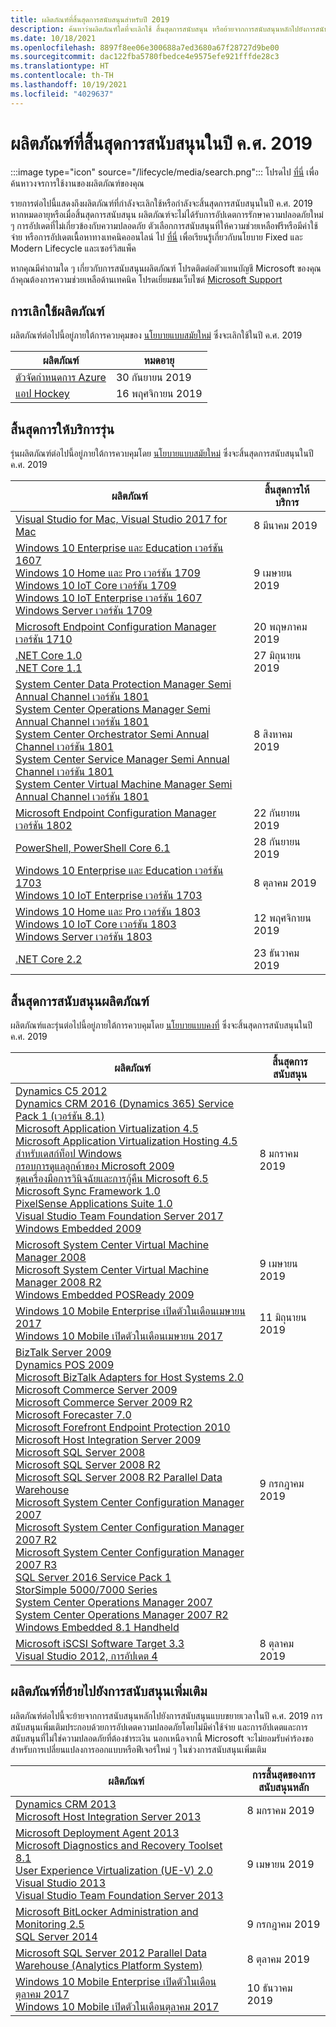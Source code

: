 ```yaml
---
title: ผลิตภัณฑ์ที่สิ้นสุดการสนับสนุนสำหรับปี 2019
description: ค้นหาว่าผลิตภัณฑ์ใดที่จะเลิกใช้ สิ้นสุดการสนับสนุน หรือย้ายจากการสนับสนุนหลักไปยังการสนับสนุนแบบขยายเวลาในปี ค.ศ. 2019
ms.date: 10/18/2021
ms.openlocfilehash: 8897f8ee06e300688a7ed3680a67f28727d9be00
ms.sourcegitcommit: dac122fba5780fbedce4e9575efe921fffde28c3
ms.translationtype: HT
ms.contentlocale: th-TH
ms.lasthandoff: 10/19/2021
ms.locfileid: "4029637"
---
```

# <a name="products-ending-support-in-2019"></a>ผลิตภัณฑ์ที่สิ้นสุดการสนับสนุนในปี ค.ศ. 2019

:::image type="icon" source="/lifecycle/media/search.png":::
โปรดไป [ที่นี่](/lifecycle/products/) เพื่อค้นหาวงจรการใช้งานของผลิตภัณฑ์ของคุณ

รายการต่อไปนี้แสดงถึงผลิตภัณฑ์ที่กำลังจะเลิกใช้หรือกำลังจะสิ้นสุดการสนับสนุนในปี ค.ศ. 2019 หากหมดอายุหรือเมื่อสิ้นสุดการสนับสนุน ผลิตภัณฑ์จะไม่ได้รับการอัปเดตการรักษาความปลอดภัยใหม่ ๆ การอัปเดตที่ไม่เกี่ยวข้องกับความปลอดภัย ตัวเลือกการสนับสนุนที่ให้ความช่วยเหลือฟรีหรือมีค่าใช้จ่าย หรือการอัปเดตเนื้อหาทางเทคนิคออนไลน์ ไป [ที่นี่](/lifecycle/overview/product-end-of-support-overview) เพื่อเรียนรู้เกี่ยวกับนโยบาย Fixed และ Modern Lifecycle และเซอร์วิสแพ็ค

หากคุณมีคำถามใด ๆ เกี่ยวกับการสนับสนุนผลิตภัณฑ์ โปรดติดต่อตัวแทนบัญชี Microsoft ของคุณ ถ้าคุณต้องการความช่วยเหลือด้านเทคนิค โปรดเยี่ยมชมเว็บไซต์ [Microsoft Support](https://support.microsoft.com/contactus/?ws=support)

## <a name="product-retirements"></a>การเลิกใช้ผลิตภัณฑ์

ผลิตภัณฑ์ต่อไปนี้อยู่ภายใต้การควบคุมของ [นโยบายแบบสมัยใหม่](/lifecycle/policies/modern) ซึ่งจะเลิกใช้ในปี ค.ศ. 2019

| ผลิตภัณฑ์ | หมดอายุ |
| --- | --- |
| [ตัวจัดกำหนดการ Azure](/lifecycle/products/azure-scheduler?branch=live)<br> | 30 กันยายน 2019 |
| [แอป Hockey](/lifecycle/products/hockeyapp?branch=live)<br> | 16 พฤศจิกายน 2019 |


## <a name="release-end-of-servicing"></a>สิ้นสุดการให้บริการรุ่น

รุ่นผลิตภัณฑ์ต่อไปนี้อยู่ภายใต้การควบคุมโดย [นโยบายแบบสมัยใหม่](/lifecycle/policies/modern) ซึ่งจะสิ้นสุดการสนับสนุนในปี ค.ศ. 2019

| ผลิตภัณฑ์ | สิ้นสุดการให้บริการ |
| --- | --- |
| [Visual Studio for Mac, Visual Studio 2017 for Mac](/lifecycle/products/visual-studio-for-mac?branch=live)<br> | 8 มีนาคม 2019 |
| [Windows 10 Enterprise และ Education เวอร์ชัน 1607](/lifecycle/products/windows-10-enterprise-and-education?branch=live)<br>[Windows 10 Home และ Pro เวอร์ชัน 1709](/lifecycle/products/windows-10-home-and-pro?branch=live)<br>[Windows 10 IoT Core เวอร์ชัน 1709](/lifecycle/products/windows-10-iot-core?branch=live)<br>[Windows 10 IoT Enterprise เวอร์ชัน 1607](/lifecycle/products/windows-10-iot-enterprise?branch=live)<br>[Windows Server เวอร์ชัน 1709](/lifecycle/products/windows-server?branch=live)<br> | 9 เมษายน 2019 |
| [Microsoft Endpoint Configuration Manager เวอร์ชัน 1710](/lifecycle/products/microsoft-endpoint-configuration-manager?branch=live)<br> | 20 พฤษภาคม 2019 |
| [.NET Core 1.0](/lifecycle/products/microsoft-net-and-net-core?branch=live)<br>[.NET Core 1.1](/lifecycle/products/microsoft-net-and-net-core?branch=live)<br> | 27 มิถุนายน 2019 |
| [System Center Data Protection Manager Semi Annual Channel เวอร์ชัน 1801](/lifecycle/products/system-center-data-protection-manager-semi-annual-channel?branch=live)<br>[System Center Operations Manager Semi Annual Channel เวอร์ชัน 1801](/lifecycle/products/system-center-operations-manager-semi-annual-channel?branch=live)<br>[System Center Orchestrator Semi Annual Channel เวอร์ชัน 1801](/lifecycle/products/system-center-orchestrator-semi-annual-channel?branch=live)<br>[System Center Service Manager Semi Annual Channel เวอร์ชัน 1801](/lifecycle/products/system-center-service-manager-semi-annual-channel?branch=live)<br>[System Center Virtual Machine Manager Semi Annual Channel เวอร์ชัน 1801](/lifecycle/products/system-center-virtual-machine-manager-semi-annual-channel?branch=live)<br> | 8 สิงหาคม 2019 |
| [Microsoft Endpoint Configuration Manager เวอร์ชัน 1802](/lifecycle/products/microsoft-endpoint-configuration-manager?branch=live)<br> | 22 กันยายน 2019 |
| [PowerShell, PowerShell Core 6.1](/lifecycle/products/powershell?branch=live)<br> | 28 กันยายน 2019 |
| [Windows 10 Enterprise และ Education เวอร์ชัน 1703](/lifecycle/products/windows-10-enterprise-and-education?branch=live)<br>[Windows 10 IoT Enterprise เวอร์ชัน 1703](/lifecycle/products/windows-10-iot-enterprise?branch=live)<br> | 8 ตุลาคม 2019 |
| [Windows 10 Home และ Pro เวอร์ชัน 1803](/lifecycle/products/windows-10-home-and-pro?branch=live)<br>[Windows 10 IoT Core เวอร์ชัน 1803](/lifecycle/products/windows-10-iot-core?branch=live)<br>[Windows Server เวอร์ชัน 1803](/lifecycle/products/windows-server?branch=live)<br> | 12 พฤศจิกายน 2019 |
| [.NET Core 2.2](/lifecycle/products/microsoft-net-and-net-core?branch=live)<br> | 23 ธันวาคม 2019 |


## <a name="products-reaching-end-of-support"></a>สิ้นสุดการสนับสนุนผลิตภัณฑ์

ผลิตภัณฑ์และรุ่นต่อไปนี้อยู่ภายใต้การควบคุมโดย [นโยบายแบบคงที่](/lifecycle/policies/fixed) ซึ่งจะสิ้นสุดการสนับสนุนในปี ค.ศ. 2019

| ผลิตภัณฑ์ | สิ้นสุดการสนับสนุน |
| --- | --- |
| [Dynamics C5 2012](/lifecycle/products/dynamics-c5-2012?branch=live)<br>[Dynamics CRM 2016 (Dynamics 365) Service Pack 1 (เวอร์ชัน 8.1)](/lifecycle/products/dynamics-crm-2016-dynamics-365?branch=live)<br>[Microsoft Application Virtualization 4.5](/lifecycle/products/microsoft-application-virtualization-45?branch=live)<br>[Microsoft Application Virtualization Hosting 4.5 สำหรับเดสก์ท็อป Windows](/lifecycle/products/microsoft-application-virtualization-hosting-45?branch=live)<br>[กรอบการดูแลลูกค้าของ Microsoft 2009](/lifecycle/products/microsoft-customer-care-framework-2009?branch=live)<br>[ชุดเครื่องมือการวินิจฉัยและการกู้คืน Microsoft 6.5](/lifecycle/products/microsoft-diagnostics-and-recovery-toolset-65?branch=live)<br>[Microsoft Sync Framework 1.0](/lifecycle/products/microsoft-sync-framework-10?branch=live)<br>[PixelSense Applications Suite 1.0](/lifecycle/products/pixelsense-applications-suite-10?branch=live)<br>[Visual Studio Team Foundation Server 2017](/lifecycle/products/visual-studio-team-foundation-server-2017?branch=live)<br>[Windows Embedded 2009](/lifecycle/products/windows-embedded-2009?branch=live)<br> | 8 มกราคม 2019 |
| [Microsoft System Center Virtual Machine Manager 2008](/lifecycle/products/microsoft-system-center-virtual-machine-manager-2008?branch=live)<br>[Microsoft System Center Virtual Machine Manager 2008 R2](/lifecycle/products/microsoft-system-center-virtual-machine-manager-2008-r2?branch=live)<br>[Windows Embedded POSReady 2009](/lifecycle/products/windows-embedded-posready-2009?branch=live)<br> | 9 เมษายน 2019 |
| [Windows 10 Mobile Enterprise เปิดตัวในเดือนเมษายน 2017](/lifecycle/products/windows-10-mobile-enterprise-released-in-april-2017?branch=live)<br>[Windows 10 Mobile เปิดตัวในเดือนเมษายน 2017](/lifecycle/products/windows-10-mobile-released-in-april-2017?branch=live)<br> | 11 มิถุนายน 2019 |
| [BizTalk Server 2009](/lifecycle/products/biztalk-server-2009?branch=live)<br>[Dynamics POS 2009](/lifecycle/products/dynamics-pos-2009?branch=live)<br>[Microsoft BizTalk Adapters for Host Systems 2.0](/lifecycle/products/microsoft-biztalk-adapters-for-host-systems-20?branch=live)<br>[Microsoft Commerce Server 2009](/lifecycle/products/microsoft-commerce-server-2009?branch=live)<br>[Microsoft Commerce Server 2009 R2](/lifecycle/products/microsoft-commerce-server-2009-r2?branch=live)<br>[Microsoft Forecaster 7.0](/lifecycle/products/microsoft-forecaster-70?branch=live)<br>[Microsoft Forefront Endpoint Protection 2010](/lifecycle/products/microsoft-forefront-endpoint-protection-2010?branch=live)<br>[Microsoft Host Integration Server 2009](/lifecycle/products/microsoft-host-integration-server-2009?branch=live)<br>[Microsoft SQL Server 2008](/lifecycle/products/microsoft-sql-server-2008?branch=live)<br>[Microsoft SQL Server 2008 R2](/lifecycle/products/microsoft-sql-server-2008-r2?branch=live)<br>[Microsoft SQL Server 2008 R2 Parallel Data Warehouse](/lifecycle/products/microsoft-sql-server-2008-r2-parallel-data-warehouse?branch=live)<br>[Microsoft System Center Configuration Manager 2007](/lifecycle/products/microsoft-system-center-configuration-manager-2007?branch=live)<br>[Microsoft System Center Configuration Manager 2007 R2](/lifecycle/products/microsoft-system-center-configuration-manager-2007-r2?branch=live)<br>[Microsoft System Center Configuration Manager 2007 R3](/lifecycle/products/microsoft-system-center-configuration-manager-2007-r3?branch=live)<br>[SQL Server 2016 Service Pack 1](/lifecycle/products/sql-server-2016?branch=live)<br>[StorSimple 5000/7000 Series](/lifecycle/products/storsimple-50007000-series?branch=live)<br>[System Center Operations Manager 2007](/lifecycle/products/system-center-operations-manager-2007?branch=live)<br>[System Center Operations Manager 2007 R2](/lifecycle/products/system-center-operations-manager-2007-r2?branch=live)<br>[Windows Embedded 8.1 Handheld](/lifecycle/products/windows-embedded-81-handheld?branch=live)<br> | 9 กรกฎาคม 2019 |
| [Microsoft iSCSI Software Target 3.3](/lifecycle/products/microsoft-iscsi-software-target-33?branch=live)<br>[Visual Studio 2012, การอัปเดต 4](/lifecycle/products/visual-studio-2012?branch=live)<br> | 8 ตุลาคม 2019 |


## <a name="products-moving-to-extended-support"></a>ผลิตภัณฑ์ที่ย้ายไปยังการสนับสนุนเพิ่มเติม

ผลิตภัณฑ์ต่อไปนี้จะย้ายจากการสนับสนุนหลักไปยังการสนับสนุนแบบขยายเวลาในปี ค.ศ. 2019 การสนับสนุนเพิ่มเติมประกอบด้วยการอัปเดตความปลอดภัยโดยไม่มีค่าใช้จ่าย และการอัปเดตและการสนับสนุนที่ไม่ใช่ความปลอดภัยที่ต้องชำระเงิน นอกเหนือจากนี้ Microsoft จะไม่ยอมรับคำร้องขอสำหรับการเปลี่ยนแปลงการออกแบบหรือฟีเจอร์ใหม่ ๆ ในช่วงการสนับสนุนเพิ่มเติม

| ผลิตภัณฑ์ | การสิ้นสุดของการสนับสนุนหลัก |
| --- | --- |
| [Dynamics CRM 2013](/lifecycle/products/dynamics-crm-2013?branch=live)<br>[Microsoft Host Integration Server 2013](/lifecycle/products/microsoft-host-integration-server-2013?branch=live)<br> | 8 มกราคม 2019 |
| [Microsoft Deployment Agent 2013](/lifecycle/products/microsoft-deployment-agent-2013?branch=live)<br>[Microsoft Diagnostics and Recovery Toolset 8.1](/lifecycle/products/microsoft-diagnostics-and-recovery-toolset-81?branch=live)<br>[User Experience Virtualization (UE-V) 2.0](/lifecycle/products/user-experience-virtualization-uev-20?branch=live)<br>[Visual Studio 2013](/lifecycle/products/visual-studio-2013?branch=live)<br>[Visual Studio Team Foundation Server 2013](/lifecycle/products/visual-studio-team-foundation-server-2013?branch=live)<br> | 9 เมษายน 2019 |
| [Microsoft BitLocker Administration and Monitoring 2.5](/lifecycle/products/microsoft-bitlocker-administration-and-monitoring-25?branch=live)<br>[SQL Server 2014](/lifecycle/products/sql-server-2014?branch=live)<br> | 9 กรกฎาคม 2019 |
| [Microsoft SQL Server 2012 Parallel Data Warehouse (Analytics Platform System)](/lifecycle/products/microsoft-sql-server-2012-parallel-data-warehouse-analytics-platform-system?branch=live)<br> | 8 ตุลาคม 2019 |
| [Windows 10 Mobile Enterprise เปิดตัวในเดือนตุลาคม 2017](/lifecycle/products/windows-10-mobile-enterprise-released-in-october-2017?branch=live)<br>[Windows 10 Mobile เปิดตัวในเดือนตุลาคม 2017](/lifecycle/products/windows-10-mobile-released-in-october-2017?branch=live)<br> | 10 ธันวาคม 2019 |
